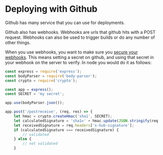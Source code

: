 # Deploying with Github

Github has many service that you can use for deployments.

Github also has webhooks. Webhooks are urls that github hits with a POST
request. Webhooks can also be used to trigger builds or do any number of
other things.

When you use webhooks, you want to make sure you [secure your webhooks](https://developer.github.com/webhooks/securing/).
This means setting a secret on github, and using that secret in your webhook
on the server to verify. In node you would do it as follows:

```javascript
const express = require('express');
const bodyParser = require('body-parser');
const crypto = require('crypto');

const app = express();
const SECRET = 'my secret';

app.use(bodyParser.json());

app.post('/postreceive', (req, res) => {
    let hmac = crypto.createHmac('sha1', SECRET);
    let calculatedSignature = 'sha1=' + hmac.update(JSON.stringify(req.body)).digest('hex');
    let receivedSignature = req.headers['x-hub-signature'];
    if (calculatedSignature === receivedSignature) {
        // validated
    } else {
        // not validated
    }
```

